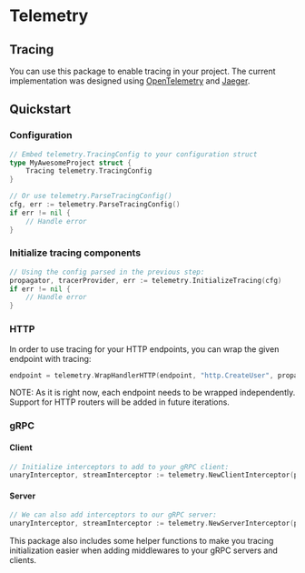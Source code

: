 # Telemetry

## Tracing

You can use this package to enable tracing in your project. The current implementation was designed using
[OpenTelemetry](https://opentelemetry.io/) and [Jaeger](https://www.jaegertracing.io/).

## Quickstart

### Configuration

```go
// Embed telemetry.TracingConfig to your configuration struct
type MyAwesomeProject struct {
    Tracing telemetry.TracingConfig
}

// Or use telemetry.ParseTracingConfig()
cfg, err := telemetry.ParseTracingConfig()
if err != nil {
    // Handle error
}
```

### Initialize tracing components

```go
// Using the config parsed in the previous step:
propagator, tracerProvider, err := telemetry.InitializeTracing(cfg)
if err != nil {
    // Handle error
}
```

### HTTP

In order to use tracing for your HTTP endpoints, you can wrap the given endpoint with tracing:

```go
endpoint = telemetry.WrapHandlerHTTP(endpoint, "http.CreateUser", propagator, tracerProvider)
```

NOTE: As it is right now, each endpoint needs to be wrapped independently. Support for HTTP routers will be added
in future iterations.

### gRPC

#### Client

```go
// Initialize interceptors to add to your gRPC client:
unaryInterceptor, streamInterceptor := telemetry.NewClientInterceptor(propagator, tracerProvider)
```

#### Server

```go
// We can also add interceptors to our gRPC server:
unaryInterceptor, streamInterceptor := telemetry.NewServerInterceptor(propagator, tracerProvider)
```

This package also includes some helper functions to make you tracing initialization easier when adding middlewares to
your gRPC servers and clients.